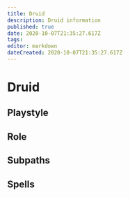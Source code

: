 ```yaml
---
title: Druid
description: Druid information
published: true
date: 2020-10-07T21:35:27.617Z
tags: 
editor: markdown
dateCreated: 2020-10-07T21:35:27.617Z
---
```


# Druid
  ## Playstyle
  ## Role
  ## Subpaths
  ## Spells
  
 
 